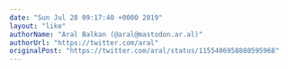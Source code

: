 ```yaml
---
date: "Sun Jul 28 09:17:40 +0000 2019"
layout: "like"
authorName: "Aral Balkan (@aral@mastodon.ar.al)"
authorUrl: "https://twitter.com/aral"
originalPost: "https://twitter.com/aral/status/1155406958880595968"
---
```

